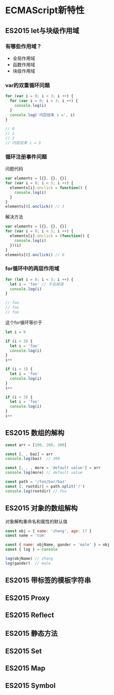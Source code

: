 # ECMAScript新特性

## ES2015 let与块级作用域
### 有哪些作用域？
- 全局作用域
- 函数作用域
- 块级作用域

### var的双重循环问题
```js
for (var i = 0; i < 3; i ++) {
  for (var i = 0; i < 3; i ++) {
    console.log(i)
  }
  console.log('内层结束 i =', i)
}

// 0
// 1
// 2
// 内层结束 i = 3
```

### 循环注册事件问题
问题代码
```js
var elements = [{}, {}, {}]
for (var i = 0; i < 3; i ++) {
  elements[i].onclick = function() {
    console.log(i)
  }
}
elements[0].onclick() // 3
```

解决方法
```js
var elements = [{}, {}, {}]
for (var i = 0; i < 3; i ++) {
  elements[i].onclick = (function() {
    console.log(i)
  })(i)
}
elements[0].onclick() // 0
```

### for循环中的两层作用域
```js
for (let i = 0; i < 3; i ++) {
  let i = 'foo' // 不会报错
  console.log(i)
}

// foo
// foo
// foo
```
这个for循环等价于
```js
let i = 0

if (i < 3) {
  let i = 'foo'
  console.log(i)
}
i++

if (i < 3) {
  let i = 'foo'
  console.log(i)
}
i++

if (i < 3) {
  let i = 'foo'
  console.log(i)
}
i++
```


## ES2015 数组的解构
```js
const arr = [100, 200, 300]

const [, , baz] = arr
console.log(baz)  // 300

const [, , , more = 'default value'] = arr
console.log(more) // default value

const path = '/foo/bar/baz'
const [, rootdir] = path.split('/')
console.log(rootdir) // foo
```

## ES2015 对象的数组解构
对象解构重命名和属性的默认值
```js
const obj = { name: 'zhang', age: 17 }
const name = 'tom'

const { name: objName, gander = 'male' } = obj
const { log } = console

log(objName) // zhang
log(gander)  // male
```

## ES2015 带标签的模板字符串

## ES2015 Proxy

## ES2015 Reflect

## ES2015 静态方法

## ES2015 Set

## ES2015 Map

## ES2015 Symbol
